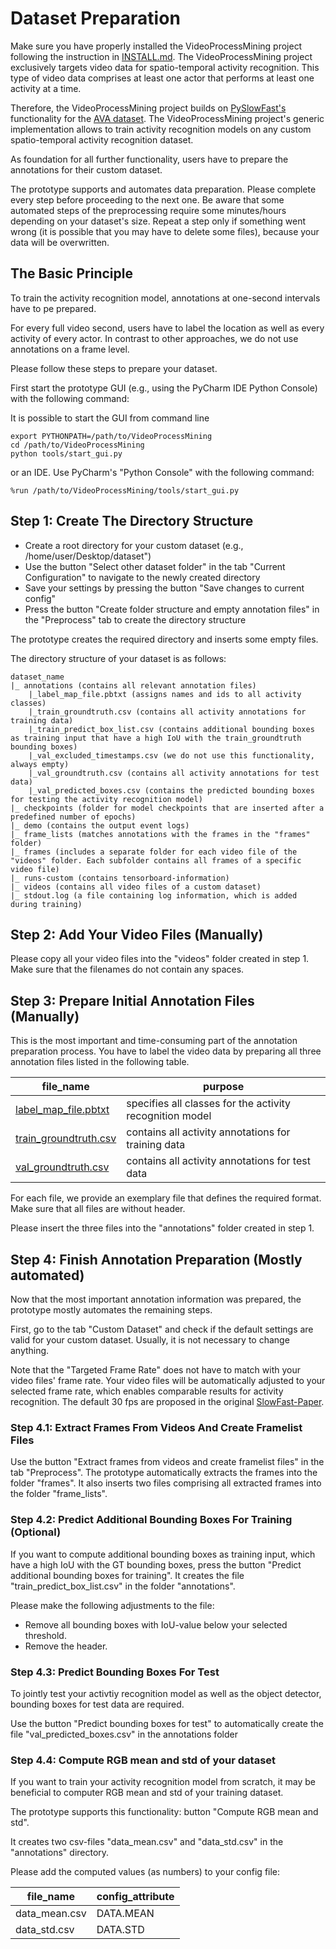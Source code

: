 # Dataset Preparation

Make sure you have properly installed the VideoProcessMining project following the instruction in [INSTALL.md](INSTALL.md).
The VideoProcessMining project exclusively targets video data for spatio-temporal activity recognition.
This type of video data comprises at least one actor that performs at least one activity at a time.

Therefore, the VideoProcessMining project builds on [PySlowFast's](https://github.com/facebookresearch/SlowFast) functionality for the [AVA dataset](https://github.com/facebookresearch/SlowFast/blob/master/slowfast/datasets/DATASET.md#ava).
The VideoProcessMining project's generic implementation allows to train activity recognition models on any custom spatio-temporal activity recognition dataset.

As foundation for all further functionality, users have to prepare the annotations for their custom dataset.

The prototype supports and automates data preparation.
Please complete every step before proceeding to the next one.
Be aware that some automated steps of the preprocessing require some minutes/hours depending on your dataset's size.
Repeat a step only if something went wrong (it is possible that you may have to delete some files), because your data will be overwritten.

## The Basic Principle

To train the activity recognition model, annotations at one-second intervals have to pe prepared.

For every full video second, users have to label the location as well as every activity of every actor.
In contrast to other approaches, we do not use annotations on a frame level.

Please follow these steps to prepare your dataset.

First start the prototype GUI (e.g., using the PyCharm IDE Python Console) with the following command:

It is possible to start the GUI from command line
```
export PYTHONPATH=/path/to/VideoProcessMining
cd /path/to/VideoProcessMining
python tools/start_gui.py
```

or an IDE. Use PyCharm's "Python Console" with the following command:
```
%run /path/to/VideoProcessMining/tools/start_gui.py
```


## Step 1: Create The Directory Structure

- Create a root directory for your custom dataset (e.g., /home/user/Desktop/dataset")
- Use the button "Select other dataset folder" in the tab "Current Configuration" to navigate to the newly created directory
- Save your settings by pressing the button "Save changes to current config"
- Press the button "Create folder structure and empty annotation files" in the "Preprocess" tab to create the directory structure

The prototype creates the required directory and inserts some empty files.

The directory structure of your dataset is as follows:

```
dataset_name
|_ annotations (contains all relevant annotation files)
    |_label_map_file.pbtxt (assigns names and ids to all activity classes)
    |_train_groundtruth.csv (contains all activity annotations for training data)
    |_train_predict_box_list.csv (contains additional bounding boxes as training input that have a high IoU with the train_groundtruth bounding boxes)
    |_val_excluded_timestamps.csv (we do not use this functionality, always empty)
    |_val_groundtruth.csv (contains all activity annotations for test data)
    |_val_predicted_boxes.csv (contains the predicted bounding boxes for testing the activity recognition model)
|_ checkpoints (folder for model checkpoints that are inserted after a predefined number of epochs)
|_ demo (contains the output event logs)
|_ frame_lists (matches annotations with the frames in the "frames" folder)
|_ frames (includes a separate folder for each video file of the "videos" folder. Each subfolder contains all frames of a specific video file)
|_ runs-custom (contains tensorboard-information)
|_ videos (contains all video files of a custom dataset)
|_ stdout.log (a file containing log information, which is added during training)
```

## Step 2: Add Your Video Files (Manually)

Please copy all your video files into the "videos" folder created in step 1.
Make sure that the filenames do not contain any spaces.

## Step 3: Prepare Initial Annotation Files (Manually)

This is the most important and time-consuming part of the annotation preparation process.
You have to label the video data by preparing all three annotation files listed in the following table.


| file_name | purpose |
| ------------- | ------------- |
| [label_map_file.pbtxt](custom_dataset/exemplary_annotation_files/label_map_file.pbtxt) | specifies all classes for the activity recognition model |
| [train_groundtruth.csv](custom_dataset/exemplary_annotation_files/train_groundtruth.csv) | contains all activity annotations for training data |
| [val_groundtruth.csv](custom_dataset/exemplary_annotation_files/val_groundtruth.csv) | contains all activity annotations for test data |

For each file, we provide an exemplary file that defines the required format.
Make sure that all files are without header.

Please insert the three files into the "annotations" folder created in step 1.


## Step 4: Finish Annotation Preparation (Mostly automated)

Now that the most important annotation information was prepared, the prototype mostly automates the remaining steps.

First, go to the tab "Custom Dataset" and check if the default settings are valid for your custom dataset.
Usually, it is not necessary to change anything.

Note that the "Targeted Frame Rate" does not have to match with your video files' frame rate.
Your video files will be automatically adjusted to your selected frame rate, which enables comparable results for activity recognition.
The default 30 fps are proposed in the original [SlowFast-Paper](https://arxiv.org/pdf/1812.03982.pdf).


### Step 4.1: Extract Frames From Videos And Create Framelist Files

Use the button "Extract frames from videos and create framelist files" in the tab "Preprocess".
The prototype automatically extracts the frames into the folder "frames".
It also inserts two files comprising all extracted frames into the folder "frame_lists".

### Step 4.2: Predict Additional Bounding Boxes For Training (Optional)

If you want to compute additional bounding boxes as training input, which have a high IoU with the GT bounding boxes, press the button "Predict additional bounding boxes for training".
It creates the file "train_predict_box_list.csv" in the folder "annotations".

Please make the following adjustments to the file:
- Remove all bounding boxes with IoU-value below your selected threshold.
- Remove the header.

### Step 4.3: Predict Bounding Boxes For Test

To jointly test your activtiy recognition model as well as the object detector, bounding boxes for test data are required.

Use the button "Predict bounding boxes for test" to automatically create the file "val_predicted_boxes.csv" in the annotations folder

### Step 4.4: Compute RGB mean and std of your dataset

If you want to train your activity recognition model from scratch, it may be beneficial to computer RGB mean and std of your training dataset.

The prototype supports this functionality: button "Compute RGB mean and std".

It creates two csv-files "data_mean.csv" and "data_std.csv" in the "annotations" directory.

Please add the computed values (as numbers) to your config file:

| file_name | config_attribute |
| ------------- | ------------- |
| data_mean.csv | DATA.MEAN |
| data_std.csv | DATA.STD |


